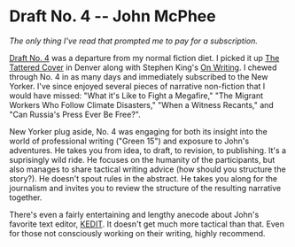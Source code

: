 # Draft No. 4 -- John McPhee

_The only thing I've read that prompted me to pay for a subscription._

[Draft No. 4](https://www.amazon.com/Draft-No-4-Writing-Process/dp/0374142742) was a departure from my normal fiction diet. I picked it up [The Tattered Cover](https://www.tatteredcover.com/) in Denver along with Stephen King's [On Writing](https://www.amazon.com/Writing-10th-Anniversary-Memoir-Craft/dp/1439156816). I chewed through No. 4 in as many days and immediately subscribed to the New Yorker. I've since enjoyed several pieces of narrative non-fiction that I would have missed: "What it's Like to Fight a Megafire," "The Migrant Workers Who Follow Climate Disasters," "When a Witness Recants," and "Can Russia's Press Ever Be Free?".

New Yorker plug aside, No. 4 was engaging for both its insight into the world of professional writing ("Green 15") and exposure to John's adventures. He takes you from idea, to draft, to revision, to publishing. It's a suprisingly wild ride. He focuses on the humanity of the participants, but also manages to share tactical writing advice (how should you structure the story?). He doesn't spout rules in the abstract. He takes you along for the journalism and invites you to review the structure of the resulting narrative together.

There's even a fairly entertaining and lengthy anecode about John's favorite text editor, [KEDIT](https://www.kedit.com/). It doesn't get much more tactical than that. Even for those not consciously working on their writing, highly recommend.
